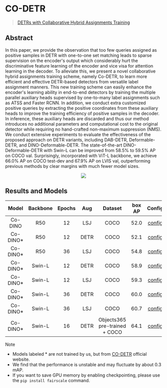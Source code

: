 # CO-DETR

> [DETRs with Collaborative Hybrid Assignments Training](https://arxiv.org/abs/2211.12860)

<!-- [ALGORITHM] -->

## Abstract

In this paper, we provide the observation that too few queries assigned as positive samples in DETR with one-to-one set matching leads to sparse supervision on the encoder's output which considerably hurt the discriminative feature learning of the encoder and vice visa for attention learning in the decoder. To alleviate this, we present a novel collaborative hybrid assignments training scheme, namely Co-DETR, to learn more efficient and effective DETR-based detectors from versatile label assignment manners. This new training scheme can easily enhance the encoder's learning ability in end-to-end detectors by training the multiple parallel auxiliary heads supervised by one-to-many label assignments such as ATSS and Faster RCNN. In addition, we conduct extra customized positive queries by extracting the positive coordinates from these auxiliary heads to improve the training efficiency of positive samples in the decoder. In inference, these auxiliary heads are discarded and thus our method introduces no additional parameters and computational cost to the original detector while requiring no hand-crafted non-maximum suppression (NMS). We conduct extensive experiments to evaluate the effectiveness of the proposed approach on DETR variants, including DAB-DETR, Deformable-DETR, and DINO-Deformable-DETR. The state-of-the-art DINO-Deformable-DETR with Swin-L can be improved from 58.5% to 59.5% AP on COCO val. Surprisingly, incorporated with ViT-L backbone, we achieve 66.0% AP on COCO test-dev and 67.9% AP on LVIS val, outperforming previous methods by clear margins with much fewer model sizes.

<div align=center>
<img src="https://github.com/vbti-development/onedl-mmdetection/assets/17425982/dceaf7ee-cd6c-4be0-b7b1-5b01a7f11724"/>
</div>

## Results and Models

|   Model   | Backbone | Epochs | Aug  |            Dataset            | box AP |                                 Config                                 |                                                                                                                                                                          Download                                                                                                                                                                           |
| :-------: | :------: | :----: | :--: | :---------------------------: | :----: | :--------------------------------------------------------------------: | :---------------------------------------------------------------------------------------------------------------------------------------------------------------------------------------------------------------------------------------------------------------------------------------------------------------------------------------------------------: |
|  Co-DINO  |   R50    |   12   | LSJ  |             COCO              |  52.0  |    [config](configs/codino/co_dino_5scale_r50_lsj_8xb2_1x_coco.py)     | [model](https://pub-ed9ed750ddcc469da251e2d1a2cea382.r2.dev/mmdetection/v3.0/codetr/co_dino_5scale_r50_lsj_8xb2_1x_coco/co_dino_5scale_r50_lsj_8xb2_1x_coco-69a72d67.pth)\\ [log](https://pub-ed9ed750ddcc469da251e2d1a2cea382.r2.dev/mmdetection/v3.0/codetr/co_dino_5scale_r50_lsj_8xb2_1x_coco/co_dino_5scale_r50_lsj_8xb2_1x_coco_20230818_150457.json) |
| Co-DINO\* |   R50    |   12   | DETR |             COCO              |  52.1  |      [config](configs/codino/co_dino_5scale_r50_8xb2_1x_coco.py)       |                                                                                                                [model](https://pub-ed9ed750ddcc469da251e2d1a2cea382.r2.dev/mmdetection/v3.0/codetr/co_dino_5scale_r50_1x_coco-7481f903.pth)                                                                                                                 |
| Co-DINO\* |   R50    |   36   | LSJ  |             COCO              |  54.8  |    [config](configs/codino/co_dino_5scale_r50_lsj_8xb2_3x_coco.py)     |                                                                                                              [model](https://pub-ed9ed750ddcc469da251e2d1a2cea382.r2.dev/mmdetection/v3.0/codetr/co_dino_5scale_lsj_r50_3x_coco-fe5a6829.pth)                                                                                                               |
| Co-DINO\* |  Swin-L  |   12   | DETR |             COCO              |  58.9  |    [config](configs/codino/co_dino_5scale_swin_l_16xb1_1x_coco.py)     |                                                                                                             [model](https://pub-ed9ed750ddcc469da251e2d1a2cea382.r2.dev/mmdetection/v3.0/codetr/co_dino_5scale_swin_large_1x_coco-27c13da4.pth)                                                                                                             |
| Co-DINO\* |  Swin-L  |   12   | LSJ  |             COCO              |  59.3  |  [config](configs/codino/co_dino_5scale_swin_l_lsj_16xb1_1x_coco.py)   |                                                                                                           [model](https://pub-ed9ed750ddcc469da251e2d1a2cea382.r2.dev/mmdetection/v3.0/codetr/co_dino_5scale_lsj_swin_large_1x_coco-3af73af2.pth)                                                                                                           |
| Co-DINO\* |  Swin-L  |   36   | DETR |             COCO              |  60.0  |    [config](configs/codino/co_dino_5scale_swin_l_16xb1_3x_coco.py)     |                                                                                                             [model](https://pub-ed9ed750ddcc469da251e2d1a2cea382.r2.dev/mmdetection/v3.0/codetr/co_dino_5scale_swin_large_3x_coco-d7a6d8af.pth)                                                                                                             |
| Co-DINO\* |  Swin-L  |   36   | LSJ  |             COCO              |  60.7  |  [config](configs/codino/co_dino_5scale_swin_l_lsj_16xb1_3x_coco.py)   |                                                                                                           [model](https://pub-ed9ed750ddcc469da251e2d1a2cea382.r2.dev/mmdetection/v3.0/codetr/co_dino_5scale_lsj_swin_large_1x_coco-3af73af2.pth)                                                                                                           |
| Co-DINO\* |  Swin-L  |   16   | DETR | Objects365 pre-trained + COCO |  64.1  | [config](configs/codino/co_dino_5scale_swin_l_16xb1_16e_o365tococo.py) |                                                                                                         [model](https://pub-ed9ed750ddcc469da251e2d1a2cea382.r2.dev/mmdetection/v3.0/codetr/co_dino_5scale_swin_large_16e_o365tococo-614254c9.pth)                                                                                                          |

Note

- Models labeled * are not trained by us, but from [CO-DETR](https://github.com/Sense-X/Co-DETR) official website.
- We find that the performance is unstable and may fluctuate by about 0.3 mAP.
- If you want to save GPU memory by enabling checkpointing, please use the `pip install fairscale` command.
